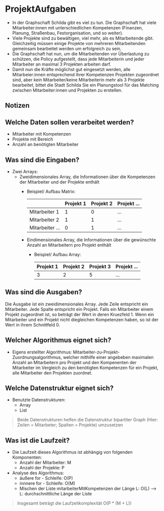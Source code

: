 # ProjektAufgaben

- In der Graphschaft Schilda gibt es viel zu tun. Die Graphschaft hat
  viele Mitarbeiter:innen mit unterschiedlichen Kompetenzen (Finanzen,
  Planung, Straßenbau, Festorganisation, und so weiter).
- Viele Projekte sind zu bewältigen, viel mehr, als es Mitarbeitende gibt.
  Gleichzeitig müssen einige Projekte von mehreren Mitarbeitenden
  gemeinsam bearbeitet werden um erfolgreich zu sein.
- Die Graphschaft hat nun, um die Mitarbeitenden vor Überlastung zu
  schützen, die Policy aufgestellt, dass jede Mitarbeiterin und jeder
  Mitarbeiter an maximal 3 Projekten arbeiten darf.
- Damit nun die Kräfte möglichst gut eingesetzt werden, alle
  Mitarbeier:innen entsprechend ihrer Kompetenzen Projekten
  zugeordnet sind,  aber kein Mitarbeiter/keine Mitarbeiterin mehr als 3
  Projekte bearbeitet, bittet die Stadt Schilda Sie ein Planungstool für
  das Matching zwischen Mitarbeiter:innen und Projekten zu erstellen.


## Notizen

## Welche Daten sollen verarbeitet werden?

- Mitarbeiter mit Kompetenzen
- Projekte mit Bereich
- Anzahl an benötigten Mitarbeiter

## Was sind die Eingaben?
- Zwei Arrays: 
  - Zweidimensionales Array, die Informationen über die Kompetenzen der Mitarbeiter und der Projekte enthält
    - Beispiel/ Aufbau Matrix:
      
        |        | Projekt 1 | Projekt 2 | Projekt ...|
        |-----------------|-----------|-----------|---|
        | Mitarbeiter 1   | 1         | 0         |...
        | Mitarbeiter 2   | 1         | 1         |...
        | Mitarbeiter ... | 0         | 1         |...
       
    - Eindimensionales Array, die Informationen über die gewünschte Anzahl an Mitarbeitern pro Projekt enthält
      - Beispiel/ Aufbau Array:
    
        | Projekt 1 | Projekt 2 | Projekt 3 | Projekt ... |
        |-----------|-----------|-----------|-------------|
        | 3         | 2    | 5         | ...         |
   
  

## Was sind die Ausgaben?

Die Ausgabe ist ein zweidimensionales Array. Jede Zeile entspricht ein Mitarbeiter. Jede Spalte entspricht ein Projekt. 
Falls ein Mitarbeiter einem Projekt zugeordnet ist, so beträgt der Wert in deren Kruezfeld 1. Wenn ein Mitarbeiter und ein Projekt nicht diegleichen Kompetenzen haben, so ist der Wert in ihrem Schnittfeld 0. 

## Welcher Algorithmus eignet sich?

- Eigens erstellter Algorithmus: Mitarbeiter-zu-Projekt-Zuordnungsalgorithmus, welcher mithilfe einer angebeben maximalen Anzahl an Mitarbeitern pro Projekt und den Kompenenten der Mitarbeiter im Vergleich zu den benötigten Kompetenzen für ein Projekt, alle Mitarbeiter den Projekten zuordnet.

## Welche Datenstruktur eignet sich?
- Benutzte Datenstrukturen: 
  - Array
  - List
> Beide Datenstrukturen helfen die Datenstruktur bipartiter Graph (Hier: Zeilen = Mitarbeter; Spalten = Projekte) umzusetzen

## Was ist die Laufzeit?
- Die Laufzeit dieses Algorithmus ist abhängig von folgenden Komponenten: 
  - Anzahl der Mitarbeiter: M
  - Anzahl der Projekte: P
- Analyse des Algorithmus: 
  - äußere for - Schleife: O(P)
  - innnere for - Schleife: O(M) 
  - Mischen der Liste mitarbeiterMitKompetenzen der Länge L: O(L) --> L: durchschnittliche Länge der Liste 

>Insgesamt beträgt die Laufzeitkomplexität O(P * (M + L))

